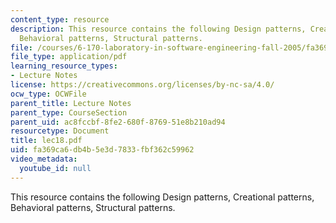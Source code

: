 ```yaml
---
content_type: resource
description: This resource contains the following Design patterns, Creational patterns,
  Behavioral patterns, Structural patterns.
file: /courses/6-170-laboratory-in-software-engineering-fall-2005/fa369ca6db4b5e3d7833fbf362c59962_lec18.pdf
file_type: application/pdf
learning_resource_types:
- Lecture Notes
license: https://creativecommons.org/licenses/by-nc-sa/4.0/
ocw_type: OCWFile
parent_title: Lecture Notes
parent_type: CourseSection
parent_uid: ac8fccbf-8fe2-680f-8769-51e8b210ad94
resourcetype: Document
title: lec18.pdf
uid: fa369ca6-db4b-5e3d-7833-fbf362c59962
video_metadata:
  youtube_id: null
---
```

This resource contains the following Design patterns, Creational patterns, Behavioral patterns, Structural patterns.